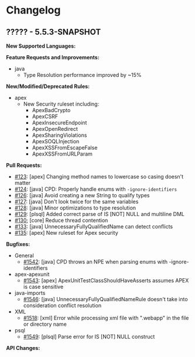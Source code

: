 # Changelog

## ????? - 5.5.3-SNAPSHOT

**New Supported Languages:**

**Feature Requests and Improvements:**

*   java
    *   Type Resolution performance improved by ~15%

**New/Modified/Deprecated Rules:**

*   apex
    *   New Security ruleset including:
        *   ApexBadCrypto
        *   ApexCSRF
        *   ApexInsecureEndpoint
        *   ApexOpenRedirect
        *   ApexSharingViolations
        *   ApexSOQLInjection
        *   ApexXSSFromEscapeFalse
        *   ApexXSSFromURLParam

**Pull Requests:**

*   [#123](https://github.com/pmd/pmd/pull/123): \[apex] Changing method names to lowercase so casing doesn't matter
*   [#124](https://github.com/pmd/pmd/pull/124): \[java] CPD: Properly handle enums with `-ignore-identifiers`
*   [#126](https://github.com/pmd/pmd/pull/126): \[java] Avoid creating a new String to qualify types
*   [#127](https://github.com/pmd/pmd/pull/127): \[java] Don't look twice for the same variables
*   [#128](https://github.com/pmd/pmd/pull/128): \[java] Minor optimizations to type resolution
*   [#129](https://github.com/pmd/pmd/pull/129): \[plsql] Added correct parse of IS [NOT] NULL and multiline DML
*   [#130](https://github.com/pmd/pmd/pull/130); \[core] Reduce thread contention
*   [#133](https://github.com/pmd/pmd/pull/133): \[java] UnnecessaryFullyQualifiedName can detect conflicts
*   [#135](https://github.com/pmd/pmd/pull/135): \[apex] New ruleset for Apex security

**Bugfixes:**

*   General
    *   [#1542](https://sourceforge.net/p/pmd/bugs/1542/): \[java] CPD throws an NPE when parsing enums with -ignore-identifiers
*   apex-apexunit
    *   [#1543](https://sourceforge.net/p/pmd/bugs/1543/): \[apex] ApexUnitTestClassShouldHaveAsserts assumes APEX is case sensitive
*   java-imports
    *    [#1546](https://sourceforge.net/p/pmd/bugs/1546/): \[java] UnnecessaryFullyQualifiedNameRule doesn't take into consideration conflict resolution
*   XML
    *   [#1518](https://sourceforge.net/p/pmd/bugs/1518/): \[xml] Error while processing xml file with ".webapp" in the file or directory name
*   psql
    *   [#1549](https://sourceforge.net/p/pmd/bugs/1549/): \[plsql] Parse error for IS [NOT] NULL construct


**API Changes:**
